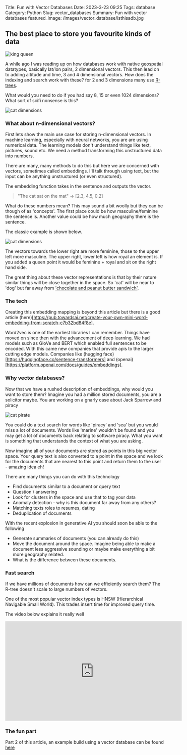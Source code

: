 Title: Fun with Vector Databases
Date: 2023-3-23 09:25
Tags: database
Category: Python
Slug: vector_databases
Summary: Fun with vector databases
featured_image: /images/vector_database/isthisadb.jpg

## The best place to store you favourite kinds of data

![king queen]({static}/images/vector_database/isthisadb.jpg)  

A while ago I was reading up on how databases work with native geospatial datatypes, basically lat/lon pairs, 2 dimensional vectors. This then lead on to adding altitude and time, 3 and 4 dimensional vectors. How does the indexing and search work with these? for 2 and 3 dimensions many use [R-trees](https://en.wikipedia.org/wiki/R-tree).

What would you need to do if you had say 8, 15 or even 1024 dimensions? What sort of scifi nonsense is this?

![cat dimensions]({static}/images/vector_database/cat_dimensions.jpg)  

### What about n-dimensional vectors?

First lets show the main use case for storing n-dimensional vectors. In machine learning, especially with neural networks, you are are using numerical data. The learning models don't understand things like text, pictures, sound etc. We need a method transforming this unstructured data into numbers. 

There are many, many methods to do this but here we are concerned with vectors, sometimes called embeddings. I'll talk through using text, but the input can be anything unstructured (or even structured).

The embedding function takes in the sentence and outputs the vector.

> "The cat sat on the mat" &rarr; [2.3, 4.5, 0.2]

What do these numbers mean? This may sound a bit woolly but they can be though of as 'concepts'. The first place could be how masculine/feminine the sentence is. Another value could be how much geography there is the sentence.

The classic example is shown below.

![cat dimensions]({static}/images/vector_database/king_queen.png)  

The vectors towards the lower right are more feminine, those to the upper left more masculine. The upper right, lower left is how royal an element is. If you added a queen point it would be feminine + royal and sit on the right hand side. 

The great thing about these vector representations is that by their nature similar things will be close together in the space. So 'cat' will be near to 'dog' but far away from ['chocolate and peanut butter sandwich'](https://www.food.com/recipe/grilled-chocolate-and-peanut-butter-sandwich-114053).


### The tech
Creating this embedding mapping is beyond this article but there is a good article (here)[https://pub.towardsai.net/create-your-own-mini-word-embedding-from-scratch-c7b32bd84f8e].

Word2vec is one of the earliest libraries I can remember. Things have moved on since then with the advancement of deep learning. We had models such as GloVe and BERT which enabled full sentences to be encoded. With this came new companies that provide apis to the larger cutting edge models. Companies like (hugging face)[https://huggingface.co/sentence-transformers] and (openai)[https://platform.openai.com/docs/guides/embeddings].

### Why vector databases?

Now that we have a rushed description of embeddings, why would you want to store them? 
Imagine you had a million stored documents, you are a solicitor maybe. You are working on a gnarly case about Jack Sparrow and piracy

![cat pirate]({static}/images/vector_database/iwasapirate.jpg)  

You could do a text search for words like 'piracy' and 'sea' but you would miss a lot of documents. Words like 'marine' wouldn't be found and you may get a lot of documents back relating to software piracy. What you want is something that understands the context of what you are asking. 

Now imagine all of your documents are stored as points in this big vector space. Your query text is also converted to a point in the space and we look for the documents that are nearest to this point and return them to the user - amazing idea eh!

There are many things you can do with this technology
 - Find documents similar to a document or query text
 - Question / answering
 - Look for clusters in the space and use that to tag your data
 - Anomaly detection - why is this document far away from any others?
 - Matching texts roles to resumes, dating 
 - Deduplication of documents

With the recent explosion in generative AI you should soon be able to the following
 - Generate summaries of documents (you can already do this)
 - Move the document around the space. Imagine being able to make a document less aggressive sounding or maybe make everything a bit more geography related.
 - What is the difference between these documents.

### Fast search

If we have millions of documents how can we efficiently search them? The R-tree doesn't scale to large numbers of vectors. 

One of the most popular vector index types is HNSW (Hierarchical Navigable Small World). This trades insert time for improved query time.

The video below explains it really well

<iframe width="560" height="315" src="https://www.youtube.com/embed/QvKMwLjdK-s" title="YouTube video player" frameborder="0" allow="accelerometer; autoplay; clipboard-write; encrypted-media; gyroscope; picture-in-picture; web-share" allowfullscreen></iframe>

### The fun part

Part 2 of this article, an example build using a vector database can be found [here](vector_database_application.html)
